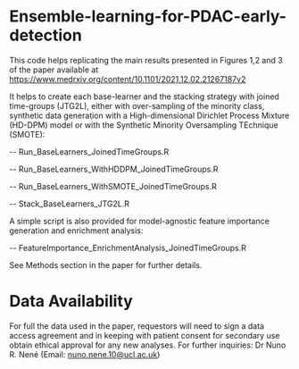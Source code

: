# Ensemble-learning-for-PDAC-early-detection


This code helps replicating the main results presented in Figures 1,2 and 3 of the paper available at https://www.medrxiv.org/content/10.1101/2021.12.02.21267187v2 

It helps to create each base-learner and the stacking strategy with joined time-groups (JTG2L), either with over-sampling of the minority class, synthetic data generation with a High-dimensional Dirichlet Process Mixture (HD-DPM) model or with the Synthetic Minority Oversampling TEchnique (SMOTE):

-- Run_BaseLearners_JoinedTimeGroups.R

-- Run_BaseLearners_WithHDDPM_JoinedTimeGroups.R

-- Run_BaseLearners_WithSMOTE_JoinedTimeGroups.R

-- Stack_BaseLearners_JTG2L.R

A simple script is also provided for model-agnostic feature importance generation and enrichment analysis:

-- FeatureImportance_EnrichmentAnalysis_JoinedTimeGroups.R

See Methods section in the paper for further details.


# Data Availability

For full the data used in the paper, requestors will need to sign a data access agreement and in keeping with patient consent for secondary use obtain ethical approval for any new analyses. For further inquiries: Dr Nuno R. Nené (Email: nuno.nene.10@ucl.ac.uk)
